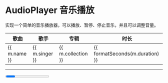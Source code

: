 # AudioPlayer 音乐播放

实现一个简单的音乐播放器，可以播放、暂停、停止音乐，并且可以调整音量。

<script setup>
  import '../styles/audio_player.css'
  import Progress from '../components/Progress.vue'
  import { AudioPlayer } from '@asteres/player'
  import { Icon } from '@iconify/vue';

  const player = new AudioPlayer();

  function formatSeconds(seconds) {
    const m = String(Math.floor(seconds / 60));
    const s = String(Math.floor(seconds % 60));
    return `${m.padStart(2, '0')}:${s.padStart(2, '0')}`;
  }

  function toggle(item) {
    player.load(item.src);
    player.play();
  }

  const musics = [{
    id: 1,
    name: '可能',
    collection : '可能',
    duration: 218,
    src: 'https://webfs.kugou.com/202410142342/6baf870c25b17dfb05adbf9cec2cad16/v3/38b234c1135a5e9a4c98d55c058a4894/yp/p_0_960111/ap1014_us0_mii0w1iw8z2ai2iphcu80ooo2ki81120_pi406_mx412819125_s1946986546.mp3',
    singer : '程响'
  }, {
    id: 2,
    name: '我的楼兰',
    collection : '倔强',
    duration: 325,
    src: 'https://webfs.kugou.com/202410142346/82d349c8914aac2fdccf9253b599c6a4/v3/40adb5c55b8346041814eef44ddc4d82/yp/p_0_960115/ap1014_us0_mii0w1iw8z2ai2iphcu80ooo2ki81120_pi406_mx64323384_s625321809.mp3',
    singer: '云朵'
  }, {
    id: 3,
    name: '西海情歌',
    collection : '刀郎Ⅲ',
    duration: 343,
    src: 'https://webfs.kugou.com/202410142343/788d9a5888f7f9366d1c0d8c96460444/v3/0e5fb14e78aff13c2def97c814537cb7/yp/p_0_960117/ap1014_us0_mii0w1iw8z2ai2iphcu80ooo2ki81120_pi406_mx32257990_s3395373979.mp3',
    singer: '刀郎'
  }]
</script>

<table>
  <thead>
    <tr>
      <th>歌曲</th>
      <th>歌手</th>
      <th>专辑</th>
      <th>时长</th>
    </tr>
  </thead>
  <tbody>
    <tr v-for="m in musics" :key="m.id" style="cursor:pointer;" @click="toggle(m)">
      <td>
        <span>{{ m.name }}</span>
      </td>
      <td>{{ m.singer }}</td>
      <td>{{ m.collection }}</td>
      <td>{{ formatSeconds(m.duration) }}</td>
    </tr>
  </tbody>
</table>
<hr />
<div class="audio-controls-panel">
  <div class="controls-left">
    <Icon class="prev-next-btn left-btn" icon="icomoon-free:previous" />
    <Icon class="left-btn play-btn" icon="icomoon-free:play2" />
    <Icon class="left-btn play-btn" icon="icomoon-free:pause" />
    <Icon class="prev-next-btn left-btn" icon="icomoon-free:next" />
  </div>
  <Progress></Progress>
</div>
